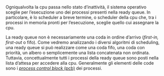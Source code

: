Ogniqualvolta la cpu passa nello stato d’inattività, il sistema operativo sceglie per l’esecuzione uno dei processi presenti nella ready queue. In particolare, è lo scheduler a breve termine, o scheduler della cpu che, tra i processi in memoria pronti per l’esecuzione, sceglie quello cui assegnare la cpu.

La ready queue non è necessariamente una coda in ordine d’arrivo (_first-in, first-out_ o fifo). Come vedremo analizzando i diversi algoritmi di scheduling, una ready queue si può realizzare come una coda fifo, una coda con priorità, un albero o semplicemente una lista concatenata non ordinata. Tuttavia, concettualmente tutti i processi della ready queue sono posti nella lista d’attesa per accedere alla cpu. Generalmente gli elementi delle code sono i [_process control block_ (pcb)](obsidian://open?vault=Redde&file=Uni%2FSecondo%20anno%20primo%20semestre%2FSistemi%20Operativi%2FLibro%2FCapitolo%203%20Processi%2FCapitolo%203.1%2FBlocco%20di%20controllo%20del%20processo%20o%20PCB) dei processi.